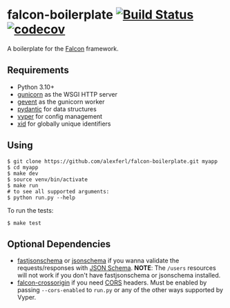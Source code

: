 # falcon-boilerplate [![Build Status](https://travis-ci.com/alexferl/falcon-boilerplate.svg?branch=master)](https://travis-ci.com/alexferl/falcon-boilerplate) [![codecov](https://codecov.io/gh/alexferl/falcon-boilerplate/branch/master/graph/badge.svg)](https://codecov.io/gh/alexferl/falcon-boilerplate)

A boilerplate for the [Falcon](https://github.com/falconry/falcon) framework.

## Requirements
- Python 3.10+
- [gunicorn](https://github.com/benoitc/gunicorn) as the WSGI HTTP server
- [gevent](https://github.com/gevent/gevent) as the gunicorn worker
- [pydantic](https://github.com/samuelcolvin/pydantic) for data structures
- [vyper](https://github.com/alexferl/vyper) for config management
- [xid](https://github.com/alexferl/xid) for globally unique identifiers

## Using

```
$ git clone https://github.com/alexferl/falcon-boilerplate.git myapp
$ cd myapp
$ make dev
$ source venv/bin/activate
$ make run
# to see all supported arguments:
$ python run.py --help
```

To run the tests:

```
$ make test
```

## Optional Dependencies

- [fastjsonschema](https://github.com/horejsek/python-fastjsonschema) or
[jsonschema](https://github.com/Julian/jsonschema) if you wanna validate the requests/responses with
[JSON Schema](https://json-schema.org/). **NOTE**: The `/users` resources will not work if you don't have fastjsonschema or jsonschema installed.
- [falcon-crossorigin](https://github.com/admiralobvious/falcon-crossorigin) if you need
[CORS](https://en.wikipedia.org/wiki/Cross-origin_resource_sharing) headers.
Must be enabled by passing `--cors-enabled` to `run.py` or any of the other ways supported by Vyper.
